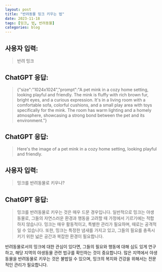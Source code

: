 ```yaml
---
layout: post
title: "반려동물 밍크 키우는 법"
date: 2023-11-18
tags: [밍크, 법, 반려동물]
categories: blog
---
```


## 사용자 입력:
> 반려 밍크

## ChatGPT 응답:
> {"size":"1024x1024","prompt":"A pet mink in a cozy home setting, looking playful and friendly. The mink is fluffy with rich brown fur, bright eyes, and a curious expression. It's in a living room with a comfortable sofa, colorful cushions, and a small play area with toys specifically for the mink. The room has warm lighting and a homely atmosphere, showcasing a strong bond between the pet and its environment."}

## ChatGPT 응답:
> Here's the image of a pet mink in a cozy home setting, looking playful and friendly.

## 사용자 입력:
> 밍크를 반려동물로 키우나?

## ChatGPT 응답:
> 밍크를 반려동물로 키우는 것은 매우 드문 경우입니다. 일반적으로 밍크는 야생 동물로, 그들의 자연스러운 환경과 행동을 고려할 때 가정에서 기르기에는 적합하지 않습니다. 밍크는 매우 활동적이고, 특별한 관리가 필요하며, 때로는 공격적일 수 있습니다. 또한, 밍크는 특정한 냄새를 가지고 있고, 그들의 필요를 충족시키기 위한 넓은 공간과 복잡한 환경이 필요합니다. 

반려동물로서의 밍크에 대한 관심이 있다면, 그들의 필요와 행동에 대해 심도 있게 연구하고, 해당 지역의 야생동물 관련 법규를 확인하는 것이 중요합니다. 많은 지역에서 야생동물을 반려동물로 키우는 것은 불법일 수 있으며, 밍크의 복지와 건강을 위해서는 전문적인 관리가 필요합니다.

